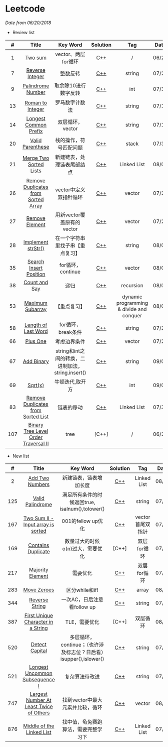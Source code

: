 # Leetcode

*Date from 06/20/2018*

* Review list

| # | Title | Key Word | Solution | Tag | Date |
| :------: | :------: | :------:| :------: | :------: | :------: |
| 1 | [Two sum](https://leetcode.com/problems/two-sum/description/) | vector、两层for循环 | [C++](https://github.com/melodybabee/Leetcode/blob/master/001.TwoSum.cpp) | / | 06/20 |
| 7 | [Reverse Integer](https://leetcode.com/problems/reverse-integer/description/) | 整数反转 | [C++](https://github.com/melodybabee/Leetcode/blob/master/007.Reverse%20Integer.cpp) | string | 07/25 |
| 9 | [Palindrome Number](https://leetcode.com/problems/palindrome-number/description/) | 取余除10进行数字反转 | [C++](https://github.com/melodybabee/Leetcode/blob/master/009.Palindrome%20Number.cpp) | int | 07/31 |
| 13 | [Roman to Integer](https://leetcode.com/problems/roman-to-integer/description/) | 罗马数字计数法 | [C++](https://github.com/melodybabee/Leetcode/blob/master/013.Roman%20to%20Integer.cpp) | string | 07/16 |
| 14 | [Longest Common Prefix](https://leetcode.com/problems/longest-common-prefix/description/) | 双层循环，vector | [C++](https://github.com/melodybabee/Leetcode/blob/master/014.Longest%20Common%20Prefix.cpp) | string | 07/18 |
| 20 | [Valid Parenthese](https://leetcode.com/problems/valid-parentheses/description/) | 栈的操作，符号匹配问题 | [C++](https://github.com/melodybabee/Leetcode/blob/master/020.Valid%20Parentheses.cpp)| stack| 07/31 |
| 21 | [Merge Two Sorted Lists](https://leetcode.com/problems/merge-two-sorted-lists/description/) | 新建链表，处理链表尾部结点 | [C++](https://github.com/melodybabee/Leetcode/blob/master/021.Merge%20Two%20Sorted%20Lists.cpp)| Linked List| 08/01 |
| 26 | [Remove Duplicates from Sorted Array](https://leetcode.com/problems/remove-duplicates-from-sorted-array/description/) | vector中定义双指针循环 | [C++](https://github.com/melodybabee/Leetcode/blob/master/026.%20Remove%20Duplicates%20from%20Sorted%20Array.cpp) | vector | 07/23 |
| 27 | [Remove Element](https://leetcode.com/problems/remove-element/description/) | 用新vector覆盖原有的vector | [C++](https://github.com/melodybabee/Leetcode/blob/master/027.%20Remove%20Element.cpp) | vector | 07/22 |
| 28 | [Implement strStr()](https://leetcode.com/problems/implement-strstr/description/) | 在一个字符串里找子串【重点复习】 | [C++](https://github.com/melodybabee/Leetcode/blob/master/028.Implement%20strStr().cpp) | string | 08/02 |
| 35 | [Search Insert Position](https://leetcode.com/problems/search-insert-position/description/) | for循环，continue | [C++](https://github.com/melodybabee/Leetcode/blob/master/035.Search%20Insert%20Position.cpp) | vector | 08/05 |
| 38 | [Count and Say](https://leetcode.com/problems/count-and-say/description/) | 递归 | [C++](https://github.com/melodybabee/Leetcode/blob/master/038.Count%20and%20Say.cpp) |  recursion | 08/06 |
| 53 | [Maximum Subarray](https://leetcode.com/problems/maximum-subarray/description/) | 【重点复习】 | [C++](https://github.com/melodybabee/Leetcode/blob/master/053.Maximum%20Subarray.cpp) |  dynamic programming & divide and conquer | 08/07 |
| 58 | [Length of Last Word](https://leetcode.com/problems/length-of-last-word/description/) | for循环，break条件 | [C++](https://github.com/melodybabee/Leetcode/blob/master/058.%20Length%20of%20Last%20Word.cpp) | string | 07/23 |
| 66 | [Plus One](https://leetcode.com/problems/plus-one/description/) | 考虑边界条件 | [C++](https://github.com/melodybabee/Leetcode/blob/master/066.%20Plus%20One.cpp) | vector | 07/26 |
| 67 | [Add Binary](https://leetcode.com/problems/add-binary/description/) | string和int之间的转换，二进制加法，string.insert() | [C++](https://github.com/melodybabee/Leetcode/blob/master/067.Add%20Binary.cpp)| string | 09/07 |
| 69 | [Sqrt(x)](https://leetcode.com/problems/sqrtx/description/) | 牛顿迭代,取开方 | [C++](https://github.com/melodybabee/Leetcode/blob/master/069.%20Sqrt(x).cpp)| int | 09/07 |
| 83 | [Remove Duplicates from Sorted List](https://leetcode.com/problems/remove-duplicates-from-sorted-list/description/) | 链表的移动 | [C++](https://github.com/melodybabee/Leetcode/blob/master/083.%20Remove%20Duplicates%20from%20Sorted%20List.cpp) | Linked List | 07/30 |
| 107 | [Binary Tree Level Order Traversal II](https://leetcode.com/problems/binary-tree-level-order-traversal-ii/description/) | tree | [C++] | / | 06/21 |



* New list

| # | Title | Key Word | Solution | Tag | Date |
| :------: | :------: | :------:| :------: | :------: | :------: |
| 2 | [Add Two Numbers](https://leetcode.com/problems/add-two-numbers/description/) | 新建链表，链表增加长度 | [C++](https://github.com/melodybabee/Leetcode/blob/master/002.Add%20Two%20Numbers.cpp) | Linked List | 08/01 |
| 125 | [Valid Palindrome](https://leetcode.com/problems/valid-palindrome/description/) | 满足所有条件的时候返回true, isalnum(),tolower() | [C++](https://github.com/melodybabee/Leetcode/blob/master/125.Valid%20Palindrome.cpp) | string | 07/16 |
| 167 | [Two Sum II - Input array is sorted](https://leetcode.com/problems/two-sum-ii-input-array-is-sorted/description/) | 001的fellow up优化| [C++](https://github.com/melodybabee/Leetcode/blob/master/167.%20Two%20Sum%20II%20-%20Input%20array%20is%20sorted.cpp) | vector首尾双指针 | 07/25 |
| 169 | [Contains Duplicate](https://leetcode.com/problems/contains-duplicate/description/) | 数量过大的时候o(n)过大，需要优化 | [C++] | 双层for循环 | 07/23 |
| 217 | [Majority Element](https://leetcode.com/problems/majority-element/description/) | 需要优化 | [C++](https://github.com/melodybabee/Leetcode/blob/master/217.%20Contains%20Duplicate.cpp) | 双层for循环 | 07/26 |
| 283 | [Move Zeroes](https://leetcode.com/problems/move-zeroes/description/) | 区分while和if! | [C++](https://github.com/melodybabee/Leetcode/blob/master/283.Move%20Zeroes.cpp) | array | 08/01 |
| 344 | [Reverse String](https://leetcode.com/problems/reverse-string/description/) | 一次AC，日后注意看follow up | [C++](https://github.com/melodybabee/Leetcode/blob/master/344.%20Reverse%20String.cpp) | string | 07/17 |
| 387 | [First Unique Character in a String](https://leetcode.com/problems/first-unique-character-in-a-string/description/) | TLE，需要优化 | [C++]| 双层循环 | 08/04 |
| 520 | [Detect Capital](https://leetcode.com/problems/detect-capital/description/) | 多层循环，continue；（也许涉及标志位？日后看）isupper(),islower() | [C++](https://github.com/melodybabee/Leetcode/blob/master/520.%20Detect%20Capital.cpp)| string | 07/17 |
| 521 | [Longest Uncommon Subsequence I](https://leetcode.com/problems/longest-uncommon-subsequence-i/description/) | 复杂算法待改进 | [C++](https://github.com/melodybabee/Leetcode/blob/master/521.%20Longest%20Uncommon%20Subsequence%20I.cpp)| string | 07/18 |
| 747 | [Largest Number At Least Twice of Others](https://leetcode.com/problems/largest-number-at-least-twice-of-others/description/) | 找到vector中最大元素并比较，循环 | [C++](https://github.com/melodybabee/Leetcode/blob/master/747.Largest%20Number%20At%20Least%20Twice%20of%20Others.cpp)| vector | 08/02 |
| 876 | [Middle of the Linked List](https://leetcode.com/problems/middle-of-the-linked-list/discuss/154900/C++-Solution-in-0ms-using-two-pointers-(Derived-from-Floyd's-Cycle-Finding-Algorithm)) | 找中值，龟兔赛跑算法，需要完整学习下 | [C++](https://github.com/melodybabee/Leetcode/blob/master/876.%20Middle%20of%20the%20Linked%20List.cpp)| Linked List | 07/30 |
